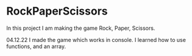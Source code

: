# RockPaperScissors

In this project I am making the game Rock, Paper, Scissors.

04.12.22 
I made the game which works in console.
I learned how to use functions, and an array.
